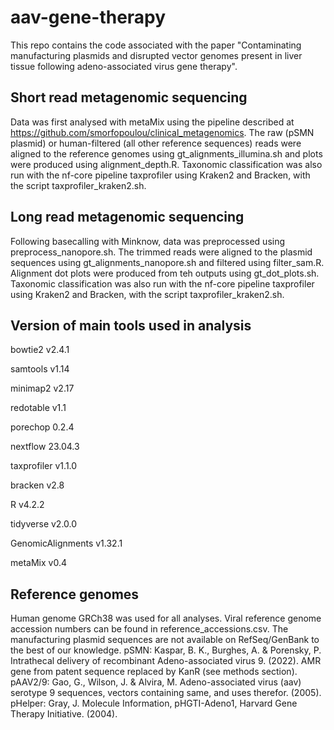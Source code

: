 # aav-gene-therapy
This repo contains the code associated with the paper "Contaminating manufacturing plasmids and disrupted vector genomes present in liver tissue
following adeno-associated virus gene therapy".

## Short read metagenomic sequencing
Data was first analysed with metaMix using the pipeline described at https://github.com/smorfopoulou/clinical_metagenomics.
The raw (pSMN plasmid) or human-filtered (all other reference sequences) reads were aligned to the reference genomes using gt_alignments_illumina.sh and plots were produced using alignment_depth.R.
Taxonomic classification was also run with the nf-core pipeline taxprofiler using Kraken2 and Bracken, with the script taxprofiler_kraken2.sh.

## Long read metagenomic sequencing
Following basecalling with Minknow, data was preprocessed using preprocess_nanopore.sh.
The trimmed reads were aligned to the plasmid sequences using gt_alignments_nanopore.sh and filtered using filter_sam.R.
Alignment dot plots were produced from teh outputs using gt_dot_plots.sh.
Taxonomic classification was also run with the nf-core pipeline taxprofiler using Kraken2 and Bracken, with the script taxprofiler_kraken2.sh.

## Version of main tools used in analysis
bowtie2 v2.4.1

samtools v1.14

minimap2 v2.17

redotable v1.1

porechop 0.2.4

nextflow 23.04.3

taxprofiler v1.1.0 

bracken v2.8

R v4.2.2

tidyverse v2.0.0

GenomicAlignments v1.32.1

metaMix v0.4

## Reference genomes
Human genome GRCh38 was used for all analyses.
Viral reference genome accession numbers can be found in reference_accessions.csv.
The manufacturing plasmid sequences are not available on RefSeq/GenBank to the best of our knowledge.
pSMN:  Kaspar, B. K., Burghes, A. & Porensky, P. Intrathecal delivery of recombinant Adeno-associated virus 9. (2022). AMR gene from patent sequence replaced by KanR (see methods section).
pAAV2/9: Gao, G., Wilson, J. & Alvira, M. Adeno-associated virus (aav) serotype 9 sequences, vectors containing same, and uses therefor. (2005).
pHelper: Gray, J. Molecule Information, pHGTI-Adeno1, Harvard Gene Therapy Initiative. (2004).







